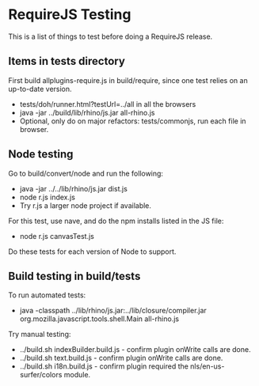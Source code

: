# RequireJS Testing

This is a list of things to test before doing a RequireJS release.

## Items in tests directory

First build allplugins-require.js in build/require, since one test relies on an up-to-date version.

* tests/doh/runner.html?testUrl=../all in all the browsers
* java -jar ../build/lib/rhino/js.jar all-rhino.js
* Optional, only do on major refactors: tests/commonjs, run each file in browser.

## Node testing

Go to build/convert/node and run the following:

* java -jar ../../lib/rhino/js.jar dist.js
* node r.js index.js
* Try r.js a larger node project if available.

For this test, use nave, and do the npm installs listed in the JS file:

* node r.js canvasTest.js

Do these tests for each version of Node to support.

## Build testing in build/tests

To run automated tests:

* java -classpath ../lib/rhino/js.jar:../lib/closure/compiler.jar org.mozilla.javascript.tools.shell.Main all-rhino.js

Try manual testing:

* ../build.sh indexBuilder.build.js - confirm plugin onWrite calls are done.
* ../build.sh text.build.js - confirm plugin onWrite calls are done.
* ../build.sh i18n.build.js - confirm plugin required the nls/en-us-surfer/colors module.
